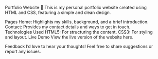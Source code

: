 Portfolio Website 🌟
This is my personal portfolio website created using HTML and CSS, featuring a simple and clean design.

Pages
Home: Highlights my skills, background, and a brief introduction.
Contact: Provides my contact details and ways to get in touch.
Technologies Used
HTML5: For structuring the content.
CSS3: For styling and layout.
Live Demo
View the live version of the website here.

Feedback
I’d love to hear your thoughts! Feel free to share suggestions or report any issues.


